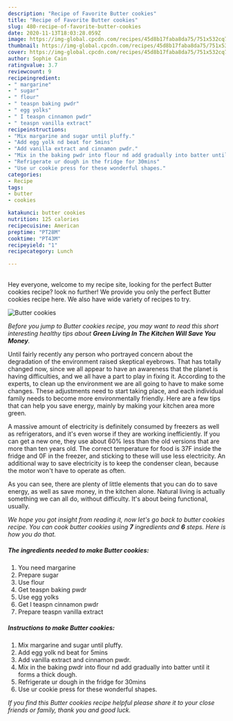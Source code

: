 ```yaml
---
description: "Recipe of Favorite Butter cookies"
title: "Recipe of Favorite Butter cookies"
slug: 480-recipe-of-favorite-butter-cookies
date: 2020-11-13T18:03:28.059Z
image: https://img-global.cpcdn.com/recipes/45d8b17faba8da75/751x532cq70/butter-cookies-recipe-main-photo.jpg
thumbnail: https://img-global.cpcdn.com/recipes/45d8b17faba8da75/751x532cq70/butter-cookies-recipe-main-photo.jpg
cover: https://img-global.cpcdn.com/recipes/45d8b17faba8da75/751x532cq70/butter-cookies-recipe-main-photo.jpg
author: Sophie Cain
ratingvalue: 3.7
reviewcount: 9
recipeingredient:
- " margarine"
- " sugar"
- " flour"
- " teaspn baking pwdr"
- " egg yolks"
- " I teaspn cinnamon pwdr"
- " teaspn vanilla extract"
recipeinstructions:
- "Mix margarine and sugar until pluffy."
- "Add egg yolk nd beat for 5mins"
- "Add vanilla extract and cinnamon pwdr."
- "Mix in the baking pwdr into flour nd add gradually into batter until it forms a thick dough."
- "Refrigerate ur dough in the fridge for 30mins"
- "Use ur cookie press for these wonderful shapes."
categories:
- Recipe
tags:
- butter
- cookies

katakunci: butter cookies 
nutrition: 125 calories
recipecuisine: American
preptime: "PT28M"
cooktime: "PT43M"
recipeyield: "1"
recipecategory: Lunch

---
```

<br>
Hey everyone, welcome to my recipe site, looking for the perfect Butter cookies recipe? look no further! We provide you only the perfect Butter cookies recipe here. We also have wide variety of recipes to try.
<br>


![Butter cookies](https://img-global.cpcdn.com/recipes/45d8b17faba8da75/751x532cq70/butter-cookies-recipe-main-photo.jpg)

<i>Before you jump to Butter cookies recipe, you may want to read this short interesting healthy tips about 
<strong>Green Living In The Kitchen Will Save You Money</strong>.</i>
</br>

Until fairly recently any person who portrayed concern about the degradation of the environment raised skeptical eyebrows. That has totally changed now, since we all appear to have an awareness that the planet is having difficulties, and we all have a part to play in fixing it. According to the experts, to clean up the environment we are all going to have to make some changes. These adjustments need to start taking place, and each individual family needs to become more environmentally friendly. Here are a few tips that can help you save energy, mainly by making your kitchen area more green.

A massive amount of electricity is definitely consumed by freezers as well as refrigerators, and it's even worse if they are working inefficiently. If you can get a new one, they use about 60% less than the old versions that are more than ten years old. The correct temperature for food is 37F inside the fridge and 0F in the freezer, and sticking to these will use less electricity. An additional way to save electricity is to keep the condenser clean, because the motor won't have to operate as often.

As you can see, there are plenty of little elements that you can do to save energy, as well as save money, in the kitchen alone. Natural living is actually something we can all do, without difficulty. It's about being functional, usually.


<i>We hope you got insight from reading it, now let's go back to butter cookies recipe. You can cook butter cookies using <strong>7</strong> ingredients and <strong>6</strong> steps. Here is how you do that.
</i>

##### The ingredients needed to make Butter cookies:

1. You need  margarine
1. Prepare  sugar
1. Use  flour
1. Get  teaspn baking pwdr
1. Use  egg yolks
1. Get  I teaspn cinnamon pwdr
1. Prepare  teaspn vanilla extract


##### Instructions to make Butter cookies:

1. Mix margarine and sugar until pluffy.
1. Add egg yolk nd beat for 5mins
1. Add vanilla extract and cinnamon pwdr.
1. Mix in the baking pwdr into flour nd add gradually into batter until it forms a thick dough.
1. Refrigerate ur dough in the fridge for 30mins
1. Use ur cookie press for these wonderful shapes.


<i>If you find this Butter cookies recipe helpful please share it to your close friends or family, thank you and good luck.</i>
